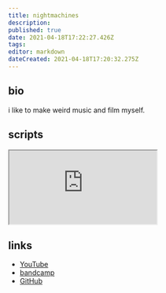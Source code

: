 ```yaml
---
title: nightmachines
description: 
published: true
date: 2021-04-18T17:22:27.426Z
tags: 
editor: markdown
dateCreated: 2021-04-18T17:20:32.275Z
---
```


## bio

i like to make weird music and film myself.

## scripts

<iframe src="https://p3r7.github.io/norns-gallery-render/?author=nightmachines"id="gallery-iframe"></iframe>

## links

- [YouTube](https://nightmachines.tv/youtube)
- [bandcamp](https://nightmachines.bandcamp.com)
- [GitHub](https://github.com/TuesdayNightMachines?tab=repositories)